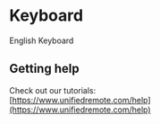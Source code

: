 # Keyboard
English Keyboard

## Getting help
Check out our tutorials: <br>
[https://www.unifiedremote.com/help](https://www.unifiedremote.com/help)
